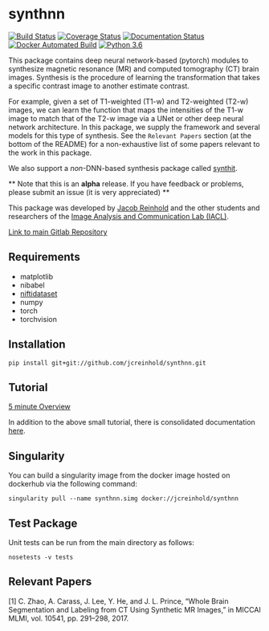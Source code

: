 synthnn
=======================

[![Build Status](https://travis-ci.org/jcreinhold/synthnn.svg?branch=master)](https://travis-ci.org/jcreinhold/synthnn)
[![Coverage Status](https://coveralls.io/repos/github/jcreinhold/synthnn/badge.svg?branch=master)](https://coveralls.io/github/jcreinhold/synthnn?branch=master)
[![Documentation Status](https://readthedocs.org/projects/synthnn/badge/?version=latest)](http://synthnn.readthedocs.io/en/latest/)
[![Docker Automated Build](https://img.shields.io/docker/build/jcreinhold/synthnn.svg)](https://hub.docker.com/r/jcreinhold/synthnn/)
[![Python 3.6](https://img.shields.io/badge/python-3.6-blue.svg)](https://www.python.org/downloads/release/python-360/)

This package contains deep neural network-based (pytorch) modules to synthesize magnetic resonance (MR) and computed 
tomography (CT) brain images. Synthesis is the procedure of learning the transformation that takes a specific contrast image to another estimate contrast.

For example, given a set of T1-weighted (T1-w) and T2-weighted (T2-w) images, we can learn the function that maps the intensities of the
T1-w image to match that of the T2-w image via a UNet or other deep neural network architecture. In this package, we supply 
the framework and several models for this type of synthesis. See the `Relevant Papers` section (at the bottom of 
the README) for a non-exhaustive list of some papers relevant to the work in this package.

We also support a *non*-DNN-based synthesis package called [synthit](https://gitlab.com/jcreinhold/synthit).

** Note that this is an **alpha** release. If you have feedback or problems, please submit an issue (it is very appreciated) **

This package was developed by [Jacob Reinhold](https://jcreinhold.github.io) and the other students and researchers of the 
[Image Analysis and Communication Lab (IACL)](http://iacl.ece.jhu.edu/index.php/Main_Page).

[Link to main Gitlab Repository](https://gitlab.com/jcreinhold/synthnn)

Requirements
------------

- matplotlib
- nibabel
- [niftidataset](https://github.com/jcreinhold/niftidataset)
- numpy
- torch
- torchvision

Installation
------------

    pip install git+git://github.com/jcreinhold/synthnn.git

Tutorial
--------

[5 minute Overview](https://github.com/jcreinhold/synthnn/blob/master/tutorials/5min-tutorial.ipynb)

In addition to the above small tutorial, there is consolidated documentation [here](https://synthnn.readthedocs.io/en/latest/).

Singularity
-----------

You can build a singularity image from the docker image hosted on dockerhub via the following command:

    singularity pull --name synthnn.simg docker://jcreinhold/synthnn

Test Package
------------

Unit tests can be run from the main directory as follows:

    nosetests -v tests

Relevant Papers
---------------

[1] C. Zhao, A. Carass, J. Lee, Y. He, and J. L. Prince, “Whole Brain Segmentation and Labeling from CT Using Synthetic MR Images,” in MICCAI MLMI, vol. 10541, pp. 291–298, 2017.

